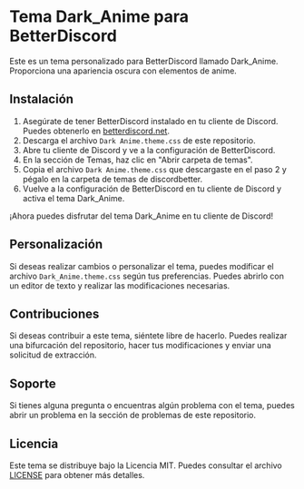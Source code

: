 # Tema Dark_Anime para BetterDiscord

Este es un tema personalizado para BetterDiscord llamado Dark_Anime. Proporciona una apariencia oscura con elementos de anime.

## Instalación

1. Asegúrate de tener BetterDiscord instalado en tu cliente de Discord. Puedes obtenerlo en [betterdiscord.net](https://betterdiscord.net).
2. Descarga el archivo `Dark Anime.theme.css` de este repositorio.
3. Abre tu cliente de Discord y ve a la configuración de BetterDiscord.
4. En la sección de Temas, haz clic en "Abrir carpeta de temas".
5. Copia el archivo `Dark Anime.theme.css` que descargaste en el paso 2 y pégalo en la carpeta de temas de discordbetter.
6. Vuelve a la configuración de BetterDiscord en tu cliente de Discord y activa el tema Dark_Anime.

¡Ahora puedes disfrutar del tema Dark_Anime en tu cliente de Discord!

## Personalización

Si deseas realizar cambios o personalizar el tema, puedes modificar el archivo `Dark_Anime.theme.css` según tus preferencias. Puedes abrirlo con un editor de texto y realizar las modificaciones necesarias.

## Contribuciones

Si deseas contribuir a este tema, siéntete libre de hacerlo. Puedes realizar una bifurcación del repositorio, hacer tus modificaciones y enviar una solicitud de extracción.

## Soporte

Si tienes alguna pregunta o encuentras algún problema con el tema, puedes abrir un problema en la sección de problemas de este repositorio.

## Licencia

Este tema se distribuye bajo la Licencia MIT. Puedes consultar el archivo [LICENSE](LICENSE) para obtener más detalles.

